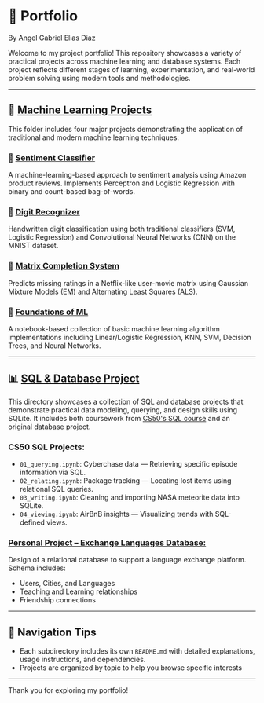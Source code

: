 # 💼 Portfolio

By Angel Gabriel Elias Diaz

Welcome to my project portfolio! This repository showcases a variety of practical projects across machine learning and database systems. Each project reflects different stages of learning, experimentation, and real-world problem solving using modern tools and methodologies.

---

## 🤖 [Machine Learning Projects](Machine_Learning_Projects)

This folder includes four major projects demonstrating the application of traditional and modern machine learning techniques:

### 🔹 [Sentiment Classifier](Machine_Learning_Projects/01_Amazon_Sentiment_Classifier)
A machine-learning-based approach to sentiment analysis using Amazon product reviews. Implements Perceptron and Logistic Regression with binary and count-based bag-of-words.

### 🔹 [Digit Recognizer](Machine_Learning_Projects/02_MNIST_Digit_Recognition)
Handwritten digit classification using both traditional classifiers (SVM, Logistic Regression) and Convolutional Neural Networks (CNN) on the MNIST dataset.

### 🔹 [Matrix Completion System](Machine_Learning_Projects/03_Netflix_Matrix_Completion)
Predicts missing ratings in a Netflix-like user-movie matrix using Gaussian Mixture Models (EM) and Alternating Least Squares (ALS).

### 🔹 [Foundations of ML](Machine_Learning_Projects/04_Core_ML_Projects)
A notebook-based collection of basic machine learning algorithm implementations including Linear/Logistic Regression, KNN, SVM, Decision Trees, and Neural Networks.

---

## 📊  [SQL & Database Project](DataBases_SQL)

This directory showcases a collection of SQL and database projects that demonstrate practical data modeling, querying, and design skills using SQLite. It includes both coursework from [CS50's SQL course](https://cs50.harvard.edu/sql/2024/) and an original database project.

### CS50 SQL Projects:
- `01_querying.ipynb`: Cyberchase data — Retrieving specific episode information via SQL.
- `02_relating.ipynb`: Package tracking — Locating lost items using relational SQL queries.
- `03_writing.ipynb`: Cleaning and importing NASA meteorite data into SQLite.
- `04_viewing.ipynb`: AirBnB insights — Visualizing trends with SQL-defined views.

### [Personal Project – Exchange Languages Database:](DataBases_SQL/Exchange_Languages)
Design of a relational database to support a language exchange platform. Schema includes:
- Users, Cities, and Languages
- Teaching and Learning relationships
- Friendship connections
---

## 🧭 Navigation Tips

- Each subdirectory includes its own `README.md` with detailed explanations, usage instructions, and dependencies.
- Projects are organized by topic to help you browse specific interests

---

Thank you for exploring my portfolio!

